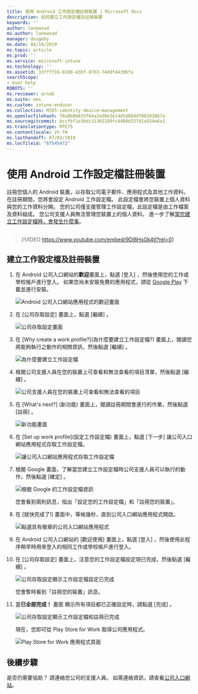 ```yaml
---
title: 使用 Android 工作設定檔註冊裝置 | Microsoft Docs
description: 如何建立工作設定檔及註冊裝置
keywords: ''
author: lenewsad
ms.author: lanewsad
manager: dougeby
ms.date: 04/19/2019
ms.topic: article
ms.prod: ''
ms.service: microsoft-intune
ms.technology: ''
ms.assetid: 33ffff16-0280-43bf-87b3-74ddf4439bfa
searchScope:
- User help
ROBOTS: ''
ms.reviewer: arnab
ms.suite: ems
ms.custom: intune-enduser
ms.collection: M365-identity-device-management
ms.openlocfilehash: f0a8b0b633f64a2ed6e3e14d5d884df80342067a
ms.sourcegitcommit: bccfbf1e3bdc31382189fc4489d337d1a554e6a1
ms.translationtype: MTE75
ms.contentlocale: zh-TW
ms.lasthandoff: 07/03/2019
ms.locfileid: "67545472"
---
```

# <a name="enroll-device-with-android-work-profile"></a>使用 Android 工作設定檔註冊裝置

註冊您個人的 Android 裝置，以存取公司電子郵件、應用程式及其他工作資料。 在註冊期間，您將會設定 Android 工作設定檔。 此設定檔會將您裝置上個人資料與您的工作資料分開。 您的公司僅支援管理工作設定檔，此設定檔是由工作檔案及資料組成。 您公司支援人員無法管理您裝置上的個人資料。 進一步了解[當您建立工作設定檔時，會發生什麼事](what-happens-when-you-create-a-work-profile-android.md)。  
</br>
> [!VIDEO https://www.youtube.com/embed/9Dl8HsGk4tI?rel=0]

## <a name="create-work-profile-and-enroll-device"></a>建立工作設定檔及註冊裝置

1. 在 Android 公司入口網站的**歡迎**畫面上，點選 [登入]  ，然後使用您的工作或學校帳戶進行登入。 如果您尚未安裝免費的應用程式，請從 [Google Play](https://play.google.com/store/apps/details?id=com.microsoft.windowsintune.companyportal) 下載並進行安裝。

    ![Android 公司入口網站應用程式的歡迎畫面](./media/and-enroll-0-welcome-screen.png)

2. 在 [公司存取設定]  畫面上，點選 [繼續]  。

    ![公司存取設定畫面](/intune/media/android_cp_enroll_01_1709_new.png)

3. 在 [Why create a work profile?]\(為什麼要建立工作設定檔?)  畫面上，閱讀您將能夠執行之動作的相關資訊，然後點選 [繼續]  。

    ![為什麼要建立工作設定檔](./media/andr-afw-why-create-a-work-profile.png)

4. 檢閱公司支援人員在您的裝置上可查看和無法查看的項目清單，然後點選 [繼續]  。

    ![公司支援人員在您的裝置上可查看和無法查看的項目](/intune/media/android_cp_enroll_02_after_1710.png)

5. 在 [What's next?] (新功能)  畫面上，閱讀註冊期間會進行的作業，然後點選 [註冊]  。

    ![新功能畫面](/intune/media/android_work_cp_enroll_03_after_1710.png)

6. 在 [Set up work profile]\(設定工作設定檔)  畫面上，點選 [下一步]  讓公司入口網站應用程式存取工作設定檔。

    ![讓公司入口網站應用程式存取工作設定檔](./media/andr-afw-tap-next-to-set-up-work-profile.png)

7. 檢閱 Google 畫面，了解當您建立工作設定檔時公司支援人員可以執行的動作，然後點選 [確定]  。

    ![檢閱 Google 的工作設定檔資訊](./media/andr-afw-google-screen-what-it-can-do.png)

    您會看到兩則訊息，指出「設定您的工作設定檔」和「註冊您的裝置」。

8. 在 [就快完成了!]  畫面中，等候幾秒，直到公司入口網站應用程式開啟。

    ![點選具有徽章的公司入口網站應用程式](./media/andr-afw-tap-work-badged-company-portal-icon2.png)

9. 在 Android 公司入口網站的 [歡迎使用]  畫面上，點選 [登入]  ，然後使用此程序稍早時用來登入的相同工作或學校帳戶進行登入。

10. 在 [公司存取設定]  畫面上，注意您的工作設定檔設定現已完成，然後點選 [繼續]  。

    ![公司存取設定顯示工作設定檔設定已完成](./media/andr-afw-work-profile-now-set-up.png)

    您會暫時看到「註冊您的裝置」訊息。

11. 當**已全部完成！** 畫面 顯示所有項目都已正確設定時，請點選 [完成]  。

    ![公司存取設定顯示工作設定檔和註冊已完成](/intune/media/android_work_cp_enroll_04_after_1710.png)

    現在，您即可從 Play Store for Work 取得公司應用程式。

    ![Play Store for Work 應用程式頁面](./media/andr-afw-tap-work-play-store-icon.png)

## <a name="next-steps"></a>後續步驟  

是否仍需要協助？ 請連絡您公司的支援人員。 如需連絡資訊，請查看[公司入口網站](https://go.microsoft.com/fwlink/?linkid=2010980)。
